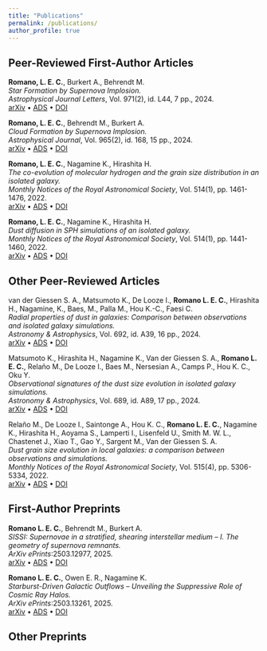 ```yaml
---
title: "Publications"
permalink: /publications/
author_profile: true
---
```


## Peer-Reviewed First-Author Articles

**Romano, L. E. C.**, Burkert A., Behrendt M.  
*Star Formation by Supernova Implosion.*  
_Astrophysical Journal Letters_, Vol. 971(2), id. L44, 7 pp., 2024.  
[arXiv](https://arxiv.org/abs/2406.04792) • [ADS](https://ui.adsabs.harvard.edu/abs/2024ApJ...971L..44R/abstract) • [DOI](https://ui.adsabs.harvard.edu/link_gateway/2024ApJ...971L..44R/doi:10.3847/2041-8213/ad6a57)

**Romano, L. E. C.**, Behrendt M., Burkert A.   
*Cloud Formation by Supernova Implosion.*  
_Astrophysical Journal_, Vol. 965(2), id. 168, 15 pp., 2024.  
[arXiv](https://arxiv.org/abs/2402.05796) • [ADS](https://ui.adsabs.harvard.edu/abs/2024ApJ...965..168R/abstract) • [DOI](https://ui.adsabs.harvard.edu/link_gateway/2024ApJ...965..168R/doi:10.3847/1538-4357/ad2c05)

**Romano, L. E. C.**, Nagamine K., Hirashita H.   
*The co-evolution of molecular hydrogen and the grain size distribution in an isolated galaxy.*  
_Monthly Notices of the Royal Astronomical Society_, Vol. 514(1), pp. 1461-1476, 2022.  
[arXiv](https://arxiv.org/abs/2202.05521) • [ADS](https://ui.adsabs.harvard.edu/abs/2022MNRAS.514.1461R/abstract) • [DOI](https://ui.adsabs.harvard.edu/link_gateway/2022MNRAS.514.1461R/doi:10.1093/mnras/stac1386)

**Romano, L. E. C.**, Nagamine K., Hirashita H.   
*Dust diffusion in SPH simulations of an isolated galaxy.*  
_Monthly Notices of the Royal Astronomical Society_, Vol. 514(1), pp. 1441-1460, 2022.  
[arXiv](https://arxiv.org/abs/2202.05243) • [ADS](https://ui.adsabs.harvard.edu/abs/2022MNRAS.514.1441R/abstract) • [DOI](https://ui.adsabs.harvard.edu/link_gateway/2022MNRAS.514.1441R/doi:10.1093/mnras/stac1385)

## Other Peer-Reviewed Articles

van der Giessen S. A., Matsumoto K., De Looze I., **Romano L. E. C.**, Hirashita H., Nagamine, K., Baes, M., Palla M., Hou K.-C., Faesi C.     
*Radial properties of dust in galaxies: Comparison between observations and isolated galaxy simulations.*  
_Astronomy & Astrophysics_, Vol. 692, id. A39, 16 pp., 2024.  
[arXiv](https://arxiv.org/abs/2410.21430) • [ADS](https://ui.adsabs.harvard.edu/abs/2024A%26A...692A..39V/abstract) • [DOI](https://ui.adsabs.harvard.edu/link_gateway/2024A&A...692A..39V/doi:10.1051/0004-6361/202451988)

Matsumoto K., Hirashita H., Nagamine K., Van der Giessen S. A., **Romano L. E. C.**, Relaño M., De Looze I., Baes M., Nersesian A., Camps P., Hou K. C., Oku Y.    
*Observational signatures of the dust size evolution in isolated galaxy simulations.*  
_Astronomy & Astrophysics_, Vol. 689, id. A89, 17 pp., 2024.  
[arXiv](https://arxiv.org/abs/2402.02659) • [ADS](https://ui.adsabs.harvard.edu/abs/2024A%26A...689A..79M/abstract) • [DOI](https://ui.adsabs.harvard.edu/link_gateway/2024A&A...689A..79M/doi:10.1051/0004-6361/202449454)

Relaño M., De Looze I., Saintonge A., Hou K. C., **Romano L. E. C.**, Nagamine K., Hirashita H., Aoyama S., Lamperti I., Lisenfeld U., Smith M. W. L., Chastenet J., Xiao T., Gao Y., Sargent M., Van der Giessen S. A.   
*Dust grain size evolution in local galaxies: a comparison between observations and simulations.*  
_Monthly Notices of the Royal Astronomical Society_, Vol. 515(4), pp. 5306-5334, 2022.  
[arXiv](https://arxiv.org/abs/2207.13196) • [ADS](https://ui.adsabs.harvard.edu/abs/2022MNRAS.515.5306R/abstract) • [DOI](https://ui.adsabs.harvard.edu/link_gateway/2022MNRAS.515.5306R/doi:10.1093/mnras/stac2108)

## First-Author Preprints

**Romano L. E. C.**, Behrendt M., Burkert A.  
*SISSI: Supernovae in a stratified, shearing interstellar medium – I. The geometry of supernova remnants.*  
_ArXiv ePrints_:2503.12977, 2025.  
[arXiv](https://arxiv.org/abs/2503.12977) • [ADS](https://ui.adsabs.harvard.edu/abs/2025arXiv250312977R/abstract) • [DOI](https://ui.adsabs.harvard.edu/link_gateway/2025arXiv250312977R/doi:10.48550/arXiv.2503.12977)

**Romano L. E. C.**, Owen E. R., Nagamine K.   
*Starburst-Driven Galactic Outflows – Unveiling the Suppressive Role of Cosmic Ray Halos.*  
_ArXiv ePrints_:2503.13261, 2025.  
[arXiv](https://arxiv.org/abs/2503.13261) • [ADS](https://ui.adsabs.harvard.edu/abs/2025arXiv250313261R/abstract) • [DOI](https://ui.adsabs.harvard.edu/link_gateway/2025arXiv250313261R/doi:10.48550/arXiv.2503.13261)

## Other Preprints
